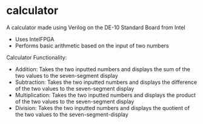 # calculator
A calculator made using Verilog on the DE-10 Standard Board from Intel
- Uses IntelFPGA
- Performs basic arithmetic based on the input of two numbers

Calculator Functionality:
- Addition: Takes the two inputted numbers and displays the sum of the two values to the seven-segment display
- Subtraction: Takes the two inputted numbers and displays the difference of the two values to the seven-segment display
- Multiplication: Takes the two inputted numbers and displays the product of the two values to the seven-segment display
- Division: Takes the two inputted numbers and displays the quotient of the two values to the seven-segment-display
